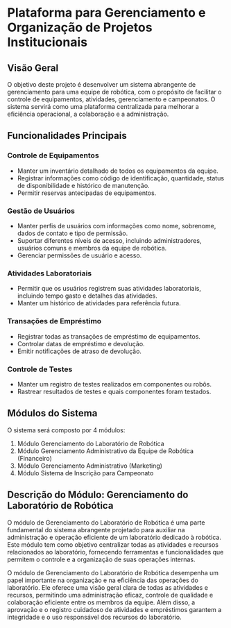 # Plataforma para Gerenciamento e Organização de Projetos Institucionais

## Visão Geral

O objetivo deste projeto é desenvolver um sistema abrangente de gerenciamento para uma equipe de robótica, com o propósito de facilitar o controle de equipamentos, atividades, gerenciamento e campeonatos. O sistema servirá como uma plataforma centralizada para melhorar a eficiência operacional, a colaboração e a administração.

## Funcionalidades Principais

### Controle de Equipamentos

- Manter um inventário detalhado de todos os equipamentos da equipe.
- Registrar informações como código de identificação, quantidade, status de disponibilidade e histórico de manutenção.
- Permitir reservas antecipadas de equipamentos.

### Gestão de Usuários

- Manter perfis de usuários com informações como nome, sobrenome, dados de contato e tipo de permissão.
- Suportar diferentes níveis de acesso, incluindo administradores, usuários comuns e membros da equipe de robótica.
- Gerenciar permissões de usuário e acesso.

### Atividades Laboratoriais

- Permitir que os usuários registrem suas atividades laboratoriais, incluindo tempo gasto e detalhes das atividades.
- Manter um histórico de atividades para referência futura.

### Transações de Empréstimo

- Registrar todas as transações de empréstimo de equipamentos.
- Controlar datas de empréstimo e devolução.
- Emitir notificações de atraso de devolução.

### Controle de Testes

- Manter um registro de testes realizados em componentes ou robôs.
- Rastrear resultados de testes e quais componentes foram testados.

## Módulos do Sistema

O sistema será composto por 4 módulos:

1. Módulo Gerenciamento do Laboratório de Robótica
2. Módulo Gerenciamento Administrativo da Equipe de Robótica (Financeiro)
3. Módulo Gerenciamento Administrativo (Marketing)
4. Módulo Sistema de Inscrição para Campeonato

## Descrição do Módulo: Gerenciamento do Laboratório de Robótica

O módulo de Gerenciamento do Laboratório de Robótica é uma parte fundamental do sistema abrangente projetado para auxiliar na administração e operação eficiente de um laboratório dedicado à robótica. Este módulo tem como objetivo centralizar todas as atividades e recursos relacionados ao laboratório, fornecendo ferramentas e funcionalidades que permitem o controle e a organização de suas operações internas.

O módulo de Gerenciamento do Laboratório de Robótica desempenha um papel importante na organização e na eficiência das operações do laboratório. Ele oferece uma visão geral clara de todas as atividades e recursos, permitindo uma administração eficaz, controle de qualidade e colaboração eficiente entre os membros da equipe. Além disso, a aprovação e o registro cuidadoso de atividades e empréstimos garantem a integridade e o uso responsável dos recursos do laboratório.
